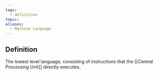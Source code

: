```yaml
---
tags:
  - definition
topic: 
aliases:
  - Machine Language
---
```

## Definition
The lowest level language, consisting of instructions that the [[Central Processing Unit]] directly executes.